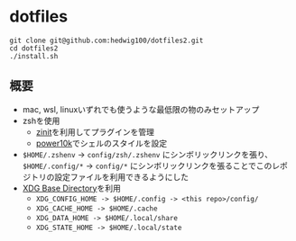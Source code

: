 # dotfiles

```
git clone git@github.com:hedwig100/dotfiles2.git
cd dotfiles2
./install.sh
```

## 概要

- mac, wsl, linuxいずれでも使うような最低限の物のみセットアップ
- zshを使用
    - [zinit](https://github.com/zdharma-continuum/zinit)を利用してプラグインを管理
    - [power10k](https://github.com/romkatv/powerlevel10k)でシェルのスタイルを設定
- `$HOME/.zshenv` -> `config/zsh/.zshenv` にシンボリックリンクを張り、`$HOME/.config/*` -> `config/*` にシンボリックリンクを張ることでこのレポジトリの設定ファイルを利用できるようにした
- [XDG Base Directory](https://wiki.archlinux.jp/index.php/XDG_Base_Directory)を利用
    - `XDG_CONFIG_HOME -> $HOME/.config -> <this repo>/config/`
    - `XDG_CACHE_HOME -> $HOME/.cache`
    - `XDG_DATA_HOME -> $HOME/.local/share`
    - `XDG_STATE_HOME -> $HOME/.local/state`